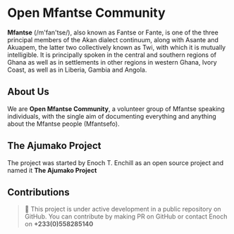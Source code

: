 # Open Mfantse Community


**Mfantse** (/m'fan'tse/), also known as Fantse or Fante, is one of the three principal members of the Akan dialect continuum, 
along with Asante and Akuapem, the latter two collectively known as Twi, with which it is mutually intelligible.
It is principally spoken in the central and southern regions of Ghana as well as in settlements in other regions in western Ghana, 
Ivory Coast, as well as in Liberia, Gambia and Angola.

## About Us

We are **Open Mfantse Community**, a volunteer group of Mfantse speaking individuals, 
with the single aim of documenting everything and anything about the Mfantse people (Mfantsefo).


## The Ajumako Project

The project was started by Enoch T. Enchill as an open source project and named it **The Ajumako Project**


## Contributions

> :memo:
> This project is under active development in a public repository on GitHub. You can contribute by making PR on GitHub or contact Enoch on **+233(0)558285140**


